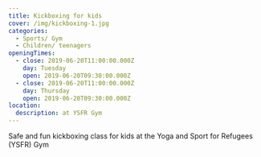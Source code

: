 ```yaml
---
title: Kickboxing for kids
cover: /img/kickboxing-1.jpg
categories:
  - Sports/ Gym
  - Children/ teenagers
openingTimes:
  - close: 2019-06-20T11:00:00.000Z
    day: Tuesday
    open: 2019-06-20T09:30:00.000Z
  - close: 2019-06-20T11:00:00.000Z
    day: Thursday
    open: 2019-06-20T09:30:00.000Z
location:
  description: at YSFR Gym
---
```

Safe and fun kickboxing class for kids at the Yoga and Sport for Refugees (YSFR) Gym
